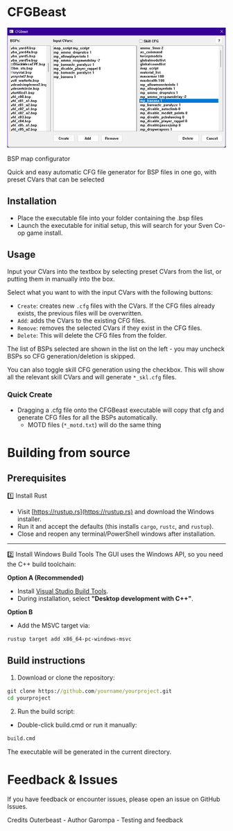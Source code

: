 # CFGBeast
![alt text](https://github.com/Outerbeast/CFGBeast/blob/main/preview.png?raw=true)

BSP map configurator

Quick and easy automatic CFG file generator for BSP files in one go, with preset CVars that can be selected

## Installation
- Place the executable file into your folder containing the .bsp files
- Launch the executable for initial setup, this will search for your Sven Co-op game install.

## Usage
Input your CVars into the textbox by selecting preset CVars from the list, or putting them in manually into the box.

Select what you want to with the input CVars with the following buttons:
- `Create`: creates new `.cfg` files with the CVars. If the CFG files already exists, the previous files will be overwritten.
- `Add`: adds the CVars to the existing CFG files.
- `Remove`: removes the selected CVars if they exist in the CFG files.
- `Delete`: This will delete the CFG files from the folder.

The list of BSPs selected are shown in the list on the left - you may uncheck BSPs so CFG generation/deletion is skipped.

You can also toggle skill CFG generation using the checkbox. This will show all the relevant skill CVars and will generate `*_skl.cfg` files.

### Quick Create

- Dragging a .cfg file onto the CFGBeast executable will copy that cfg and generate CFG files for all the BSPs automatically.
  - MOTD files (`*_motd.txt`) will do the same thing

# Building from source

## Prerequisites

1️⃣ Install Rust
- Visit [https://rustup.rs](https://rustup.rs) and download the Windows installer.
- Run it and accept the defaults (this installs `cargo`, `rustc`, and `rustup`).
- Close and reopen any terminal/PowerShell windows after installation.

---

2️⃣ Install Windows Build Tools
The GUI uses the Windows API, so you need the C++ build toolchain:

**Option A (Recommended)**  
- Install [Visual Studio Build Tools](https://visualstudio.microsoft.com/visual-cpp-build-tools/).  
- During installation, select **"Desktop development with C++"**.

**Option B**  
- Add the MSVC target via:
```powershell
rustup target add x86_64-pc-windows-msvc
```

## Build instructions
1. Download or clone the repository:

```cmd
git clone https://github.com/yourname/yourproject.git
cd yourproject
```

2. Run the build script:
- Double-click build.cmd or run it manually:
```cmd
build.cmd
```

The executable will be generated in the current directory.

# Feedback & Issues
If you have feedback or encounter issues, please open an issue on GitHub Issues.


Credits
Outerbeast - Author
Garompa - Testing and feedback
